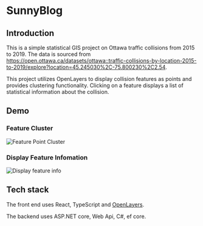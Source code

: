 # SunnyBlog

## Introduction

This is a simple statistical GIS project on Ottawa traffic collisions from 2015 to 2019. The data is sourced from https://open.ottawa.ca/datasets/ottawa::traffic-collisions-by-location-2015-to-2019/explore?location=45.245030%2C-75.800230%2C2.54.

This project utilizes OpenLayers to display collision features as points and provides clustering functionality. Clicking on a feature displays a list of statistical information about the collision.



## Demo

### Feature Cluster

![Feature Point Cluster](./demo/cluster.gif)

### Display Feature Infomation

![Display feature info](./demo/detail.gif)

## Tech stack

The front end uses React, TypeScript and [OpenLayers](https://openlayers.org/).

The backend uses ASP.NET core, Web Api, C#, ef core.
